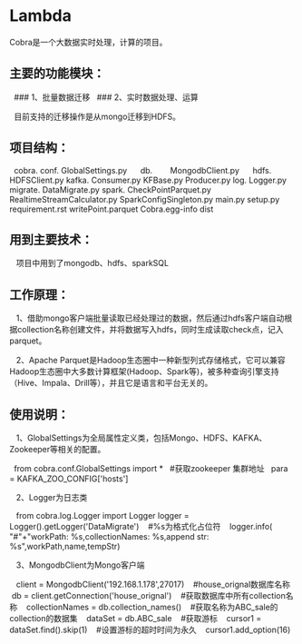 # Lambda
Cobra是一个大数据实时处理，计算的项目。

## 主要的功能模块：

   ### 1、批量数据迁移
   ### 2、实时数据处理、运算
   
       目前支持的迁移操作是从mongo迁移到HDFS。
   
## 项目结构：

    cobra.
      conf.
        GlobalSettings.py
      db.
        MongodbClient.py
      hdfs.
        HDFSClient.py
      kafka.
        Consumer.py
        KFBase.py
        Producer.py
      log.
        Logger.py
      migrate.
        DataMigrate.py
      spark.
        CheckPointParquet.py
        RealtimeStreamCalculator.py
        SparkConfigSingleton.py
    main.py
    setup.py
    requirement.rst	
    writePoint.parquet
    Cobra.egg-info
    dist
    
## 用到主要技术：

    项目中用到了mongodb、hdfs、sparkSQL
    
## 工作原理：

    1、借助mongo客户端批量读取已经处理过的数据，然后通过hdfs客户端自动根据collection名称创建文件，并将数据写入hdfs，同时生成读取check点，记入parquet。
    
    2、Apache Parquet是Hadoop生态圈中一种新型列式存储格式，它可以兼容Hadoop生态圈中大多数计算框架(Hadoop、Spark等)，被多种查询引擎支持（Hive、Impala、Drill等），并且它是语言和平台无关的。
 
 ## 使用说明：
 
    1、GlobalSettings为全局属性定义类，包括Mongo、HDFS、KAFKA、Zookeeper等相关的配置。
    
    from cobra.conf.GlobalSettings import *
    #获取zookeeper 集群地址
    para = KAFKA_ZOO_CONFIG['hosts']
    
    2、Logger为日志类
    
    from cobra.log.Logger import Logger
    logger = Logger().getLogger('DataMigrate')
    #%s为格式化占位符
    logger.info( "#"+"workPath: %s,collectionNames: %s,append str: %s",workPath,name,tempStr)
    
    3、MongodbClient为Mongo客户端
    
    client = MongodbClient('192.168.1.178',27017)
    #house_orignal数据库名称
    db = client.getConnection('house_orignal')
    #获取数据库中所有collection名称
    collectionNames  = db.collection_names()
    #获取名称为ABC_sale的collection的数据集
    dataSet = db.ABC_sale
    #获取游标
    cursor1 = dataSet.find().skip(1)
    #设置游标的超时时间为永久
    cursor1.add_option(16)
    
    
    
